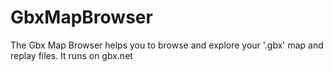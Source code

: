 # GbxMapBrowser

The Gbx Map Browser helps you to browse and explore your '.gbx' map and replay files.  It runs on gbx.net
